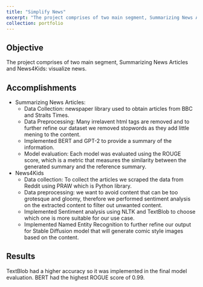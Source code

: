 ```yaml
---
title: "Simplify News"
excerpt: "The project comprises of two main segment, Summarizing News Articles and News4Kids: visualize news.<br/><img src='/images/simplify_news.png'>"
collection: portfolio
---
```


## Objective
The project comprises of two main segment, Summarizing News Articles and News4Kids: visualize news. 

## Accomplishments 
* Summarizing News Articles: 
    * Data Collection: newspaper library used to obtain articles from BBC and Straits Times. 
    * Data Preprocessing: Many irrelavent html tags are removed and to further refine our dataset we removed stopwords as they add little mening to the content. 
    * Implemented BERT and GPT-2 to provide a summary of the information. 
    * Model evaluation: Each model was evaluated using the ROUGE score, which is a metric that measures the similarity between the generated summary and the reference summary.
* News4Kids
    * Data collection: To collect the articles we scraped the data from Reddit using PRAW which is Python library. 
    * Data preprocessing: we want to avoid content that can be too grotesque and gloomy, therefore we performed sentiment analysis on the extracted content to filter out unwanted content. 
    * Implemented Sentiment analysis using NLTK and TextBlob to choose which one is more suitable for our use case. 
    * Implemented Named Entity Recognition to further refine our output for Stable Diffusion model that will generate comic style images based on the content. 

## Results
TextBlob had a higher accuracy so it was implemented in the final model evaluation. BERT had the highest ROGUE score of 0.99. 
